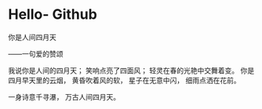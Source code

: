 # Hello- Github 
你是人间四月天

——一句爱的赞颂

我说你是人间的四月天；
笑响点亮了四面风；
轻灵在春的光艳中交舞着变。
你是四月早天里的云烟，
黄昏吹着风的软，
星子在无意中闪，
细雨点洒在花前。

一身诗意千寻瀑，
万古人间四月天。
